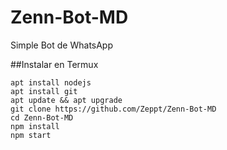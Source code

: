 # Zenn-Bot-MD
Simple Bot de WhatsApp

##Instalar en Termux
```
apt install nodejs
apt install git
apt update && apt upgrade
git clone https://github.com/Zeppt/Zenn-Bot-MD
cd Zenn-Bot-MD
npm install
npm start

```
